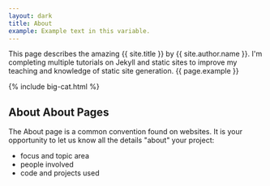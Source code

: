 ```yaml
---
layout: dark
title: About
example: Example text in this variable.
---
```


This page describes the amazing {{ site.title }} by {{ site.author.name }}. I'm completing multiple tutorials on Jekyll and static sites to improve my teaching and knowledge of static site generation.
{{ page.example }}

{% include big-cat.html %}

## About About Pages

The About page is a common convention found on websites.
It is your opportunity to let us know all the details "about" your project:

- focus and topic area
- people involved
- code and projects used
